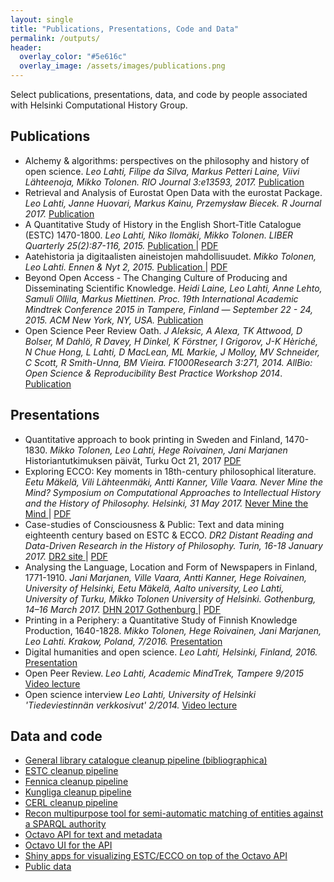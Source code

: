 ```yaml
---
layout: single
title: "Publications, Presentations, Code and Data"
permalink: /outputs/
header:
  overlay_color: "#5e616c"
  overlay_image: /assets/images/publications.png
---
```


Select publications, presentations, data, and code by people associated with Helsinki Computational History Group.

## Publications

- Alchemy & algorithms: perspectives on the philosophy and history of open science. *Leo Lahti, Filipe da Silva, Markus Petteri Laine, Viivi Lähteenoja, Mikko Tolonen. RIO Journal 3:e13593, 2017.* [Publication <i class="fa fa-link"></i>](https://doi.org/10.3897/rio.3.e13593)
- Retrieval and Analysis of Eurostat Open Data with the eurostat Package. *Leo Lahti, Janne Huovari, Markus Kainu, Przemysław Biecek. R Journal 2017.* [Publication <i class="fa fa-link"></i>](https://journal.r-project.org/archive/2017/RJ-2017-019/index.html)
- A Quantitative Study of History in the English Short-Title Catalogue (ESTC) 1470-1800. *Leo Lahti, Niko Ilomäki, Mikko Tolonen. LIBER Quarterly 25(2):87-116, 2015.* [Publication <i class="fa fa-link"></i>](https://www.liberquarterly.eu/articles/10.18352/lq.10112/) \| [PDF <i class="fa fa-file-pdf-o"></i>](/assets/files/10112-21651-1-PB.pdf)
- Aatehistoria ja digitaalisten aineistojen mahdollisuudet. *Mikko Tolonen, Leo Lahti. Ennen & Nyt 2, 2015.* [Publication <i class="fa fa-link"></i>](http://www.ennenjanyt.net/2015/08/aatehistoria-ja-digitaalisten-aineistojen-mahdollisuudet/) \| [PDF <i class="fa fa-file-pdf-o"></i>](/assets/files/aatehistoria-ja-digitaalisten-aineistojen-mahdollisuudet.pdf)
- Beyond Open Access - The Changing Culture of Producing and Disseminating Scientific Knowledge. *Heidi Laine, Leo Lahti, Anne Lehto, Samuli Ollila, Markus Miettinen. Proc. 19th International Academic Mindtrek Conference 2015 in Tampere, Finland — September 22 - 24, 2015. ACM New York, NY, USA.* [Publication <i class="fa fa-link"></i>](http://dl.acm.org/citation.cfm?id=2818187)
- Open Science Peer Review Oath. *J Aleksic, A Alexa, TK Attwood, D Bolser, M Dahlö, R Davey, H Dinkel, K Förstner, I Grigorov, J-K Hèriché, N Chue Hong, L Lahti, D MacLean, ML Markie, J Molloy, MV Schneider, C Scott, R Smith-Unna, BM Vieira. F1000Research 3:271, 2014. AllBio: Open Science & Reproducibility Best Practice Workshop 2014*. [Publication <i class="fa fa-link"></i>](https://f1000research.com/articles/3-271/v2) 


## Presentations
- Quantitative approach to book printing in Sweden and Finland, 1470-1830. *Mikko Tolonen, Leo Lahti, Hege Roivainen, Jani Marjanen* Historiantutkimuksen päivät, Turku Oct 21, 2017 [PDF <i class="fa fa-file-pdf-o"></i>](/assets/files/20171021-HiTu.pdf)
- Exploring ECCO: Key moments in 18th-century philosophical literature. *Eetu Mäkelä, Vili Lähteenmäki, Antti Kanner, Ville Vaara. Never Mine the Mind? Sym­posium on Com­pu­ta­tional Ap­proaches to In­tel­lec­tual His­tory and the His­tory of Philo­sophy. Helsinki, 31 May 2017.* [Never Mine the Mind <i class="fa fa-link"></i>](https://www.helsinki.fi/en/researchgroups/digital-humanities/never-mine-the-mind) \| [PDF <i class="fa fa-file-pdf-o"></i>](/assets/files/Never_Mine_the_Mind__COMHIS_Collective.pdf)
- Case-studies of Consciousness & Public: Text and data mining eighteenth century based on ESTC & ECCO. *DR2 Distant Reading and Data-Driven Research in the History of Philosophy. Turin, 16-18 January 2017.* [DR2 site <i class="fa fa-link"></i>](http://www.filosofia.unito.it/dr2/) \| [PDF <i class="fa fa-file-pdf-o"></i>](/assets/files/presentation_dr2turin2017.pdf)
- Analysing the Language, Location and Form of Newspapers in Finland, 1771-1910. *Jani Marjanen, Ville Vaara, Antti Kanner, Hege Roivainen, University of Helsinki, Eetu Mäkelä, Aalto university, Leo Lahti, University of Turku, Mikko Tolonen University of Helsinki. Gothenburg, 14–16 March 2017.* [DHN 2017 Gothenburg <i class="fa fa-link"></i>](http://dhn2017.eu/) \| [PDF <i class="fa fa-file-pdf-o"></i>](/assets/files/presentation_analysing-language--location-and-form_Gothenburg2017.pdf)
- Printing in a Periphery: a Quantitative Study of Finnish Knowledge Production, 1640-1828. *Mikko Tolonen, Hege Roivainen, Jani Marjanen, Leo Lahti. Krakow, Poland, 7/2016.* [Presentation <i class="fa fa-link"></i>](https://github.com/rOpenGov/fennica/blob/master/inst/examples/20160715-Krakow-Fennica.pdf)
- Digital humanities and open science. *Leo Lahti, Helsinki, Finland, 2016.* [Presentation <i class="fa fa-link"></i>](https://github.com/antagomir/antagomir.github.com/blob/master/files/publications/slides/20160916-HY-LeoLahti.pdf)
- Open Peer Review. *Leo Lahti, Academic MindTrek, Tampere 9/2015* [Video lecture <i class="fa fa-link"></i>](http://livestream.com/accounts/2914987/events/4349899/videos/100125511/player?autoPlay=false&height=360&mute=false&width=640)
- Open science interview *Leo Lahti, University of Helsinki 'Tiedeviestinnän verkkosivut' 2/2014.* [Video lecture <i class="fa fa-link"></i>](http://blogs.helsinki.fi/tiedeviestinta/2014/02/26/leo-lahti/)


## Data and code

- [General library catalogue cleanup pipeline (bibliographica) <i class="fa fa-link"></i>](https://github.com/rOpenGov/bibliographica)
- [ESTC cleanup pipeline <i class="fa fa-link"></i>](https://github.com/rOpenGov/estc)
- [Fennica cleanup pipeline <i class="fa fa-link"></i>](https://github.com/rOpenGov/fennica)
- [Kungliga cleanup pipeline <i class="fa fa-link"></i>](https://github.com/rOpenGov/kungliga)
- [CERL cleanup pipeline <i class="fa fa-link"></i>](https://github.com/rOpenGov/cerl)
- [Recon multipurpose tool for semi-automatic matching of entities against a SPARQL authority](https://github.com/jiemakel/recon)
- [Octavo API for text and metadata <i class="fa fa-link"></i>](https://github.com/jiemakel/octavo)
- [Octavo UI for the API <i class="fa fa-link"></i>](https://github.com/jiemakel/octavo-ui)
- [Shiny apps for visualizing ESTC/ECCO on top of the Octavo API <i class="fa fa-link"></i>](https://github.com/COMHIS/ecco-shinyapps)
- [Public data <i class="fa fa-link"></i>](https://github.com/COMHIS/data-public)




